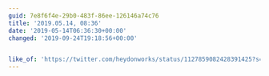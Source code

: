 ```yaml
---
guid: 7e8f6f4e-29b0-483f-86ee-126146a74c76
title: '2019.05.14, 08:36'
date: '2019-05-14T06:36:30+00:00'
changed: '2019-09-24T19:18:56+00:00'


like_of: 'https://twitter.com/heydonworks/status/1127859082428391425?s=19'
---
```


